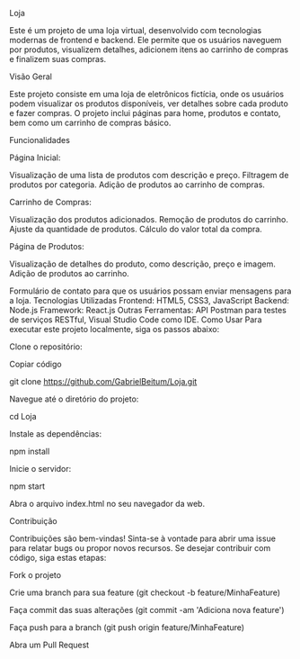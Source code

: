 Loja

Este é um projeto de uma loja virtual, desenvolvido com tecnologias modernas de frontend e backend. Ele permite que os usuários naveguem por produtos, visualizem detalhes, adicionem itens ao carrinho de compras e finalizem suas compras.

Visão Geral

Este projeto consiste em uma loja de eletrônicos fictícia, onde os usuários podem visualizar os produtos disponíveis, ver detalhes sobre cada produto e fazer compras. O projeto inclui páginas para home, produtos e contato, bem como um carrinho de compras básico.

Funcionalidades

Página Inicial:

Visualização de uma lista de produtos com descrição e preço.
Filtragem de produtos por categoria.
Adição de produtos ao carrinho de compras.

Carrinho de Compras:

Visualização dos produtos adicionados.
Remoção de produtos do carrinho.
Ajuste da quantidade de produtos.
Cálculo do valor total da compra.

Página de Produtos:

Visualização de detalhes do produto, como descrição, preço e imagem.
Adição de produtos ao carrinho.



Formulário de contato para que os usuários possam enviar mensagens para a loja.
Tecnologias Utilizadas
Frontend: HTML5, CSS3, JavaScript
Backend: Node.js
Framework: React.js
Outras Ferramentas: API Postman para testes de serviços RESTful, Visual Studio Code como IDE.
Como Usar
Para executar este projeto localmente, siga os passos abaixo:

Clone o repositório:


Copiar código

git clone https://github.com/GabrielBeitum/Loja.git

Navegue até o diretório do projeto:


cd Loja


Instale as dependências:


npm install



Inicie o servidor:


npm start


Abra o arquivo index.html no seu navegador da web.


Contribuição

Contribuições são bem-vindas! Sinta-se à vontade para abrir uma issue para relatar bugs ou propor novos recursos. Se desejar contribuir com código, siga estas etapas:


Fork o projeto

Crie uma branch para sua feature (git checkout -b feature/MinhaFeature)

Faça commit das suas alterações (git commit -am 'Adiciona nova feature')

Faça push para a branch (git push origin feature/MinhaFeature)


Abra um Pull Request

